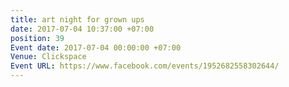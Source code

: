 ```yaml
---
title: art night for grown ups
date: 2017-07-04 10:37:00 +07:00
position: 39
Event date: 2017-07-04 00:00:00 +07:00
Venue: Clickspace
Event URL: https://www.facebook.com/events/1952682558302644/
---
```


